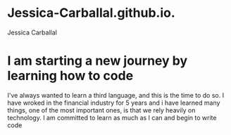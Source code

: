 # Jessica-Carballal.github.io.
<!Doc type html>
<htlml>
<head.
<Title> Jessica Carballal </Title>
<head>
<body>
<h1> I am starting a new journey by learning how to code </h1>
<p> I've always wanted to learn a third language, and this is the time to do so. I have wroked in the financial industry for 5 years and i have learned many things, one of the most important ones, is that we rely heavily on technology.
I am committed to learn as much as I can and begin to write code </p>
</body>
</html>

